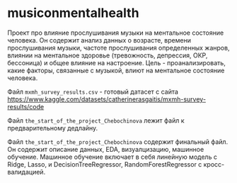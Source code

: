 # musiconmentalhealth
Проект про влияние прослушивания музыки на ментальное состояние человека. Он содержит анализ данных о возрасте, времени прослушивания музыки, частоте прослушивания определенных жанров, влиянии на ментальное здоровье (тревожность, депрессия, ОКР, бессоница) и общее влияние на настроение. Цель - проанализировать, какие факторы, связанные с музыкой, влиют на ментальное состояние человека. 

Файл `mxmh_survey_results.csv` - готовый датасет с сайта https://www.kaggle.com/datasets/catherinerasgaitis/mxmh-survey-results/code 

Файл `the_start_of_the_project_Chebochinova` лежит файл к предварительному дедлайну.

Файл `the_start_of_the_project_Chebochinova` содержит финальный файл. Он содержит описание данных, EDA, визуалцизацию, машинное обучение. 
Машинное обучение включает в себя линейную модель с Ridge, Lasso, и DecisionTreeRegressor, RandomForestRegressor с кросс-валидацией. 



